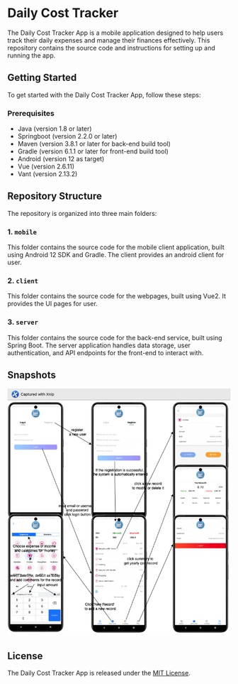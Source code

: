 # Daily Cost Tracker
The Daily Cost Tracker App is a mobile application designed to help users track their daily expenses and manage their finances effectively. This repository contains the source code and instructions for setting up and running the app.
## Getting Started
To get started with the Daily Cost Tracker App, follow these steps:
### Prerequisites
- Java (version 1.8 or later)
- Springboot  (version 2.2.0 or later)
- Maven (version 3.8.1 or later for back-end build tool)
- Gradle (version 6.1.1 or later for front-end build tool)
- Android (version 12 as target)
- Vue (version 2.6.11)
- Vant (version 2.13.2)
## Repository Structure

The repository is organized into three main folders:
### 1. `mobile`

This folder contains the source code for the mobile client application, built using Android 12 SDK and Gradle. The client provides an android client for user.

### 2. `client`

This folder contains the source code for the webpages, built using Vue2. It provides the UI pages for user.

### 3. `server`

This folder contains the source code for the back-end service, built using Spring Boot. The server application handles data storage, user authentication, and API endpoints for the front-end to interact with.

## Snapshots
![wireframe_v2](snapshots/wireframe_V2.jpg)
## License

The Daily Cost Tracker App is released under the [MIT License](LICENSE).
